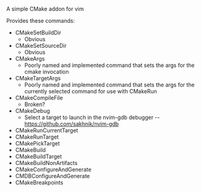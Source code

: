 A simple CMake addon for vim

Provides these commands:
* CMakeSetBuildDir
    * Obvious
* CMakeSetSourceDir
    * Obvious
* CMakeArgs
    * Poorly named and implemented command that sets the args for the
      cmake invocation
* CMakeTargetArgs
    * Poorly named and implemented command that sets the args for the
      currently selected command for use with CMakeRun
* CMakeCompileFile
    * Broken?
* CMakeDebug
    * Select a target to launch in the nvim-gdb debugger --
        https://github.com/sakhnik/nvim-gdb
* CMakeRunCurrentTarget
* CMakeRunTarget
* CMakePickTarget
* CMakeBuild
* CMakeBuildTarget
* CMakeBuildNonArtifacts
* CMakeConfigureAndGenerate
* CMDBConfigureAndGenerate
* CMakeBreakpoints
